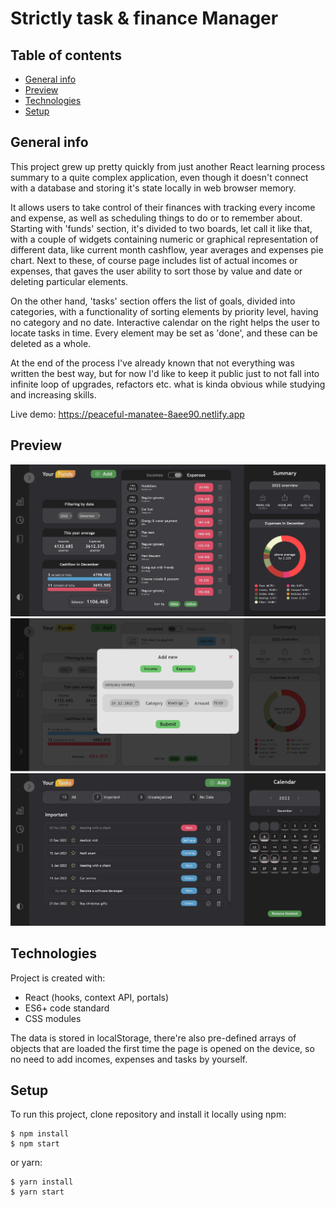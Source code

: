 # Strictly task & finance Manager

## Table of contents

- [General info](#general-info)
- [Preview](#preview)
- [Technologies](#technologies)
- [Setup](#setup)

## General info

This project grew up pretty quickly from just another React learning process summary to a quite complex application, even though it doesn't connect with a database and storing it's state locally in web browser memory.

It allows users to take control of their finances with tracking every income and expense, as well as scheduling things to do or to remember about. Starting with 'funds' section, it's divided to two boards, let call it like that, with a couple of widgets containing numeric or graphical representation of different data, like current month cashflow, year averages and expenses pie chart. Next to these, of course page includes list of actual incomes or expenses, that gaves the user ability to sort those by value and date or deleting particular elements.

On the other hand, 'tasks' section offers the list of goals, divided into categories, with a functionality of sorting elements by priority level, having no category and no date. Interactive calendar on the right helps the user to locate tasks in time. Every element may be set as 'done', and these can be deleted as a whole.

At the end of the process I've already known that not everything was written the best way, but for now I'd like to keep it public just to not fall into infinite loop of upgrades, refactors etc. what is kinda obvious while studying and increasing skills.

Live demo: https://peaceful-manatee-8aee90.netlify.app

## Preview

![Funds page view](./src/assets/preview/preview_1.jpg)
![Tasks page view](./src/assets/preview/preview_2.jpg)
![Tasks page view](./src/assets/preview/preview_3.jpg)

## Technologies

Project is created with:

- React (hooks, context API, portals)
- ES6+ code standard
- CSS modules

The data is stored in localStorage, there're also pre-defined arrays of objects that are loaded the first time the page is opened on the device, so no need to add incomes, expenses and tasks by yourself.

## Setup

To run this project, clone repository and install it locally using npm:

```
$ npm install
$ npm start
```

or yarn:

```
$ yarn install
$ yarn start
```
